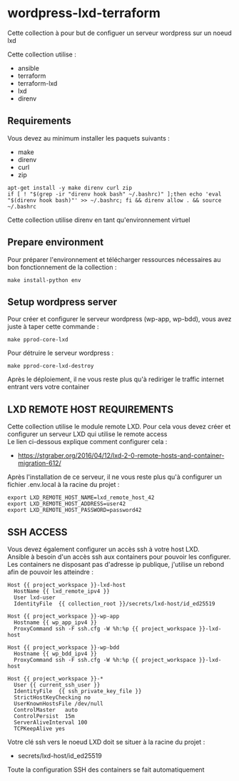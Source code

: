 # wordpress-lxd-terraform

Cette collection à pour but de configuer un serveur wordpress sur un noeud lxd   

Cette collection utilise :  
  * ansible  
  * terraform  
  * terraform-lxd  
  * lxd  
  * direnv  

## Requirements

Vous devez au minimum installer les paquets suivants :  
  * make  
  * direnv  
  * curl  
  * zip  

```
apt-get install -y make direnv curl zip 
if [ ! "$(grep -ir "direnv hook bash" ~/.bashrc)" ];then echo 'eval "$(direnv hook bash)"' >> ~/.bashrc; fi && direnv allow . && source ~/.bashrc
``` 

Cette collection utilise direnv en tant qu'environnement virtuel  

## Prepare environment

Pour préparer l'environnement et télécharger ressources nécessaires au bon fonctionnement de la collection :    

```
make install-python env
```

## Setup wordpress server  

Pour créer et configurer le serveur wordpress (wp-app, wp-bdd), vous avez juste à taper cette commande :  
```
make pprod-core-lxd  
```

Pour détruire le serveur wordpress :  
```
make pprod-core-lxd-destroy  
```

Après le déploiement, il ne vous reste plus qu'à rediriger le traffic internet entrant vers votre container  

## LXD REMOTE HOST REQUIREMENTS
Cette collection utilise le module remote LXD. Pour cela vous devez créer et configurer un serveur LXD qui utilise le remote access  
Le lien ci-dessous explique comment configurer cela :  
- https://stgraber.org/2016/04/12/lxd-2-0-remote-hosts-and-container-migration-612/  

Après l'installation de ce serveur, il ne vous reste plus qu'à configurer un fichier .env.local à la racine du projet :  

```
export LXD_REMOTE_HOST_NAME=lxd_remote_host_42
export LXD_REMOTE_HOST_ADDRESS=user42
export LXD_REMOTE_HOST_PASSWORD=password42
```

## SSH ACCESS
Vous devez également configurer un accès ssh à votre host LXD.  
Ansible à besoin d'un accès ssh aux containers pour pouvoir les configurer. Les containers ne disposant pas d'adresse ip publique, j'utilise un rebond afin de pouvoir les atteindre :  

```
Host {{ project_workspace }}-lxd-host
  HostName {{ lxd_remote_ipv4 }}
  User lxd-user
  IdentityFile  {{ collection_root }}/secrets/lxd-host/id_ed25519

Host {{ project_workspace }}-wp-app
  Hostname {{ wp_app_ipv4 }}
  ProxyCommand ssh -F ssh.cfg -W %h:%p {{ project_workspace }}-lxd-host

Host {{ project_workspace }}-wp-bdd
  Hostname {{ wp_bdd_ipv4 }}
  ProxyCommand ssh -F ssh.cfg -W %h:%p {{ project_workspace }}-lxd-host

Host {{ project_workspace }}-*
  User {{ current_ssh_user }}
  IdentityFile  {{ ssh_private_key_file }}
  StrictHostKeyChecking no
  UserKnownHostsFile /dev/null
  ControlMaster   auto
  ControlPersist  15m
  ServerAliveInterval 100
  TCPKeepAlive yes

```

Votre clé ssh vers le noeud LXD doit se situer à la racine du projet :  
  * secrets/lxd-host/id_ed25519  

Toute la configuration SSH des containers se fait automatiquement  
